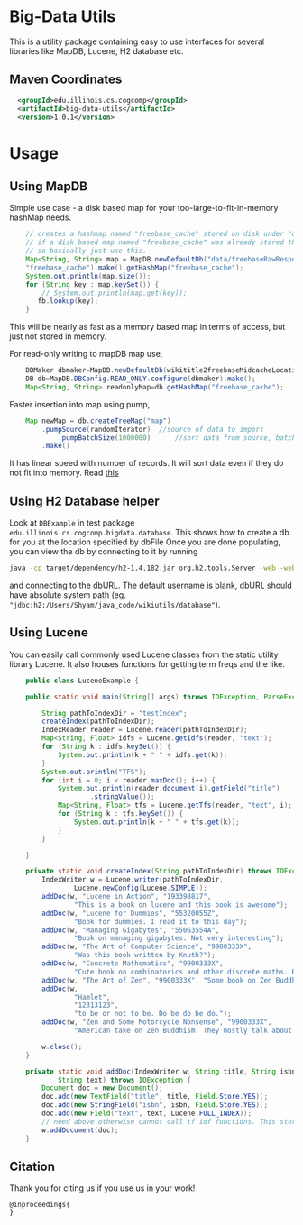 Big-Data Utils
==============
This is a utility package containing easy to use interfaces for several libraries like MapDB, Lucene, H2 database etc.

Maven Coordinates
-----------------
```xml
  <groupId>edu.illinois.cs.cogcomp</groupId>
  <artifactId>big-data-utils</artifactId>
  <version>1.0.1</version> 
```

Usage
=====

Using MapDB
-----
Simple use case - a disk based map for your too-large-to-fit-in-memory hashMap needs.

```java 
	// creates a hashmap named "freebase_cache" stored on disk under "data/freebaseRawResponseCache/" and returns it. 
	// if a disk based map named "freebase_cache" was already stored there, then simply reopens that map.
	// so basically just use this.
	Map<String, String> map = MapDB.newDefaultDb("data/freebaseRawResponseCache/",
	"freebase_cache").make().getHashMap("freebase_cache");
	System.out.println(map.size());
	for (String key : map.keySet()) {
	    // System.out.println(map.get(key));
	   fb.lookup(key);
	}
```
This will be nearly as fast as a memory based map in terms of access, but just not stored in memory.

For read-only writing to mapDB map use,
```java
	DBMaker dbmaker=MapDB.newDefaultDb(wikititle2freebaseMidcacheLocation,"freebase_cache")
	DB db=MapDB.DBConfig.READ_ONLY.configure(dbmaker).make();
	Map<String, String> readonlyMap=db.getHashMap("freebase_cache");
```

Faster insertion into map using pump,

```java
	Map newMap = db.createTreeMap("map")
	    .pumpSource(randomIterator)  //source of data to import
            .pumpBatchSize(1000000)      //sort data from source, batch size must be set so it fits into memory
	    .make()
```
It has linear speed with number of records. It will sort data even if they do not fit into memory. Read [this](http://stackoverflow.com/questions/25538711/how-to-sort-items-for-faster-insertion-in-the-mapdb-btree)


Using H2 Database helper
-----
Look at  `DBExample`  in test package `edu.illinois.cs.cogcomp.bigdata.database`.
This shows how to create a db for you at the location specified by dbFile
Once you are done populating, you can view the db by connecting to it by running

```bash
java -cp target/dependency/h2-1.4.182.jar org.h2.tools.Server -web -webPort 9090
```

and connecting to the dbURL. The default username is blank, dbURL
should have absolute system path
(eg. `"jdbc:h2:/Users/Shyam/java_code/wikiutils/database"`).


Using Lucene
-----
You can easily call commonly used Lucene classes from the static utility library Lucene. It also houses functions for getting term freqs and the like.

```java
	public class LuceneExample {

	public static void main(String[] args) throws IOException, ParseException {

		String pathToIndexDir = "testIndex";
		createIndex(pathToIndexDir);
		IndexReader reader = Lucene.reader(pathToIndexDir);
		Map<String, Float> idfs = Lucene.getIdfs(reader, "text");
		for (String k : idfs.keySet()) {
			System.out.println(k + " " + idfs.get(k));
		}
		System.out.println("TFS");
		for (int i = 0; i < reader.maxDoc(); i++) {
			System.out.println(reader.document(i).getField("title")
					.stringValue());
			Map<String, Float> tfs = Lucene.getTfs(reader, "text", i);
			for (String k : tfs.keySet()) {
				System.out.println(k + " " + tfs.get(k));
			}
		}

	}

	private static void createIndex(String pathToIndexDir) throws IOException {
		IndexWriter w = Lucene.writer(pathToIndexDir,
				Lucene.newConfig(Lucene.SIMPLE));
		addDoc(w, "Lucene in Action", "193398817",
				"This is a book on lucene and this book is awesome");
		addDoc(w, "Lucene for Dummies", "55320055Z",
				"Book for dummies. I read it to this day");
		addDoc(w, "Managing Gigabytes", "55063554A",
				"Book on managing gigabytes. Not very interesting");
		addDoc(w, "The Art of Computer Science", "9900333X",
				"Was this book written by Knuth?");
		addDoc(w, "Concrete Mathematics", "9900333X",
				"Cute book on combinatorics and other discrete maths. By Knuth and Graham");
		addDoc(w, "The Art of Zen", "9900333X", "Some book on Zen Buddhism");
		addDoc(w,
				"Hamlet",
				"12313123",
				"to be or not to be. Do be do be do.");
		addDoc(w, "Zen and Some Motorcycle Nonsense", "9900333X",
				"American take on Zen Buddhism. They mostly talk about motorcycles though");

		w.close();
	}

	private static void addDoc(IndexWriter w, String title, String isbn,
			String text) throws IOException {
		Document doc = new Document();
		doc.add(new TextField("title", title, Field.Store.YES));
		doc.add(new StringField("isbn", isbn, Field.Store.YES));
		doc.add(new Field("text", text, Lucene.FULL_INDEX));
		// need above otherwise cannot call tf idf functions. This stores tf idf vectors
		w.addDocument(doc);
	}
```

## Citation

Thank you for citing us if you use us in your work!

```
@inproceedings{
}
```
